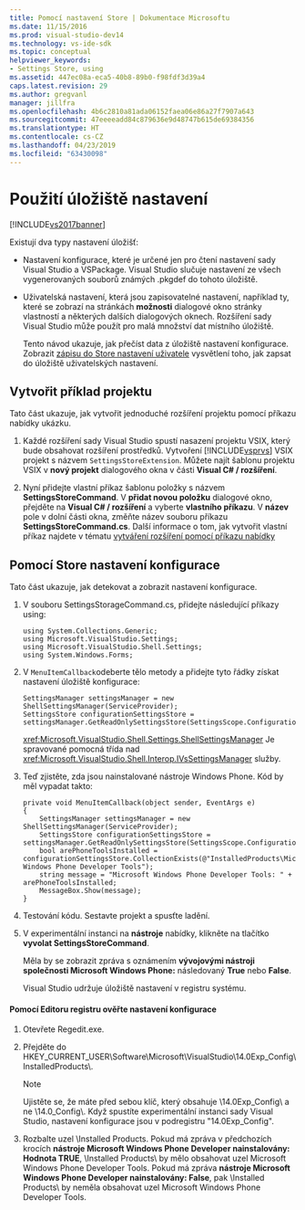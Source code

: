 ```yaml
---
title: Pomocí nastavení Store | Dokumentace Microsoftu
ms.date: 11/15/2016
ms.prod: visual-studio-dev14
ms.technology: vs-ide-sdk
ms.topic: conceptual
helpviewer_keywords:
- Settings Store, using
ms.assetid: 447ec08a-eca5-40b8-89b0-f98fdf3d39a4
caps.latest.revision: 29
ms.author: gregvanl
manager: jillfra
ms.openlocfilehash: 4b6c2810a81ada06152faea06e86a27f7907a643
ms.sourcegitcommit: 47eeeeadd84c879636e9d48747b615de69384356
ms.translationtype: HT
ms.contentlocale: cs-CZ
ms.lasthandoff: 04/23/2019
ms.locfileid: "63430098"
---
```

# <a name="using-the-settings-store"></a>Použití úložiště nastavení
[!INCLUDE[vs2017banner](../includes/vs2017banner.md)]

Existují dva typy nastavení úložišť:  
  
- Nastavení konfigurace, které je určené jen pro čtení nastavení sady Visual Studio a VSPackage. Visual Studio slučuje nastavení ze všech vygenerovaných souborů známých .pkgdef do tohoto úložiště.  
  
- Uživatelská nastavení, která jsou zapisovatelné nastavení, například ty, které se zobrazí na stránkách **možnosti** dialogové okno stránky vlastností a některých dalších dialogových oknech. Rozšíření sady Visual Studio může použít pro malá množství dat místního úložiště.  
  
  Tento návod ukazuje, jak přečíst data z úložiště nastavení konfigurace. Zobrazit [zápisu do Store nastavení uživatele](../extensibility/writing-to-the-user-settings-store.md) vysvětlení toho, jak zapsat do úložiště uživatelských nastavení.  
  
## <a name="creating-the-example-project"></a>Vytvořit příklad projektu  
 Tato část ukazuje, jak vytvořit jednoduché rozšíření projektu pomocí příkazu nabídky ukázku.  
  
1. Každé rozšíření sady Visual Studio spustí nasazení projektu VSIX, který bude obsahovat rozšíření prostředků. Vytvoření [!INCLUDE[vsprvs](../includes/vsprvs-md.md)] VSIX projekt s názvem `SettingsStoreExtension`. Můžete najít šablonu projektu VSIX v **nový projekt** dialogového okna v části **Visual C# / rozšíření**.  
  
2. Nyní přidejte vlastní příkaz šablonu položky s názvem **SettingsStoreCommand**. V **přidat novou položku** dialogové okno, přejděte na **Visual C# / rozšíření** a vyberte **vlastního příkazu**. V **název** pole v dolní části okna, změňte název souboru příkazu **SettingsStoreCommand.cs**. Další informace o tom, jak vytvořit vlastní příkaz najdete v tématu [vytváření rozšíření pomocí příkazu nabídky](../extensibility/creating-an-extension-with-a-menu-command.md)  
  
## <a name="using-the-configuration-settings-store"></a>Pomocí Store nastavení konfigurace  
 Tato část ukazuje, jak detekovat a zobrazit nastavení konfigurace.  
  
1. V souboru SettingsStorageCommand.cs, přidejte následující příkazy using:  
  
   ```  
   using System.Collections.Generic;  
   using Microsoft.VisualStudio.Settings;  
   using Microsoft.VisualStudio.Shell.Settings;  
   using System.Windows.Forms;  
   ```  
  
2. V `MenuItemCallback`odeberte tělo metody a přidejte tyto řádky získat nastavení úložiště konfigurace:  
  
   ```  
   SettingsManager settingsManager = new ShellSettingsManager(ServiceProvider);  
   SettingsStore configurationSettingsStore = settingsManager.GetReadOnlySettingsStore(SettingsScope.Configuration);  
   ```  
  
    <xref:Microsoft.VisualStudio.Shell.Settings.ShellSettingsManager> Je spravované pomocná třída nad <xref:Microsoft.VisualStudio.Shell.Interop.IVsSettingsManager> služby.  
  
3. Teď zjistěte, zda jsou nainstalované nástroje Windows Phone. Kód by měl vypadat takto:  
  
   ```  
   private void MenuItemCallback(object sender, EventArgs e)  
   {  
       SettingsManager settingsManager = new ShellSettingsManager(ServiceProvider);  
       SettingsStore configurationSettingsStore = settingsManager.GetReadOnlySettingsStore(SettingsScope.Configuration);  
       bool arePhoneToolsInstalled = configurationSettingsStore.CollectionExists(@"InstalledProducts\Microsoft Windows Phone Developer Tools");  
       string message = "Microsoft Windows Phone Developer Tools: " + arePhoneToolsInstalled;  
       MessageBox.Show(message);  
   }  
   ```  
  
4. Testování kódu. Sestavte projekt a spusťte ladění.  
  
5. V experimentální instanci na **nástroje** nabídky, klikněte na tlačítko **vyvolat SettingsStoreCommand**.  
  
    Měla by se zobrazit zpráva s oznámením **vývojovými nástroji společnosti Microsoft Windows Phone:** následovaný **True** nebo **False**.  
  
   Visual Studio udržuje úložiště nastavení v registru systému.  
  
#### <a name="to-use-a-registry-editor-to-verify-configuration-settings"></a>Pomocí Editoru registru ověřte nastavení konfigurace  
  
1. Otevřete Regedit.exe.  
  
2. Přejděte do HKEY_CURRENT_USER\Software\Microsoft\VisualStudio\14.0Exp_Config\InstalledProducts\\.  
  
    > [!NOTE]
    > Ujistěte se, že máte před sebou klíč, který obsahuje \14.0Exp_Config\ a ne \14.0_Config\\. Když spustíte experimentální instanci sady Visual Studio, nastavení konfigurace jsou v podregistru "14.0Exp_Config".  
  
3. Rozbalte uzel \Installed Products\. Pokud má zpráva v předchozích krocích **nástroje Microsoft Windows Phone Developer nainstalovány: Hodnota TRUE**, \Installed Products\ by mělo obsahovat uzel Microsoft Windows Phone Developer Tools. Pokud má zpráva **nástroje Microsoft Windows Phone Developer nainstalovány: False**, pak \Installed Products\ by neměla obsahovat uzel Microsoft Windows Phone Developer Tools.
